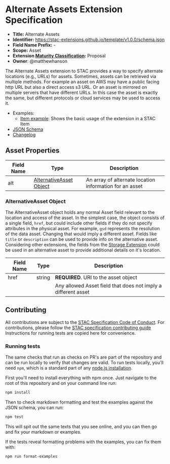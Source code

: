 # Alternate Assets Extension Specification

- **Title:** Alternate Assets
- **Identifier:** <https://stac-extensions.github.io/template/v1.0.0/schema.json>
- **Field Name Prefix:** -
- **Scope:** Asset
- **Extension [Maturity Classification](https://github.com/radiantearth/stac-spec/tree/master/extensions/README.md#extension-maturity):** Proposal
- **Owner**: @matthewhanson

The Alternate Assets extension to STAC provides a way to specify alternate locations (e.g., URLs) for assets. Sometimes, assets can be retrieved
via multiple methods. For example an asset on AWS may have a public facing http URL but also a direct access s3 URL. Or an asset is mirrored
on multiple servers that have different URLs. In this case the asset is exactly the same, but different protocols or cloud services may be used
to access it.

- Examples:
  - [Item example](examples/item.json): Shows the basic usage of the extension in a STAC Item
- [JSON Schema](json-schema/schema.json)
- [Changelog](./CHANGELOG.md)

## Asset Properties

| Field Name           | Type                      | Description |
| -------------------- | ------------------------- | ----------- |
| alt         | [AlternativeAsset Object](#alternativeasset-object) | An array of alternate location information for an asset |

### AlternativeAsset Object

The AlternativeAsset object holds any normal Asset field relevant to the location and access of the asset. 
In the simplest case, the object consists of a single field, `href`, but could include other fields if they do not specify
attributes in the physical asset. For example, `gsd` represents the resolution of the data asset. Changing that would imply
a different asset. Fields like `title` or `description` can be used to provide info on the alternative asset.
Considering other extensions, the fields from the [Storage Extension](https://github.com/stac-extensions/storage) 
could be used in an alternative asset to provide additional details on it's location.

| Field Name  | Type   | Description |
| ----------- | ------ | ----------- |
| href        | string | **REQUIRED**. URI to the asset object |
| <variable>  | <variable> | Any allowed Asset field that does not imply a different asset |

## Contributing

All contributions are subject to the
[STAC Specification Code of Conduct](https://github.com/radiantearth/stac-spec/blob/master/CODE_OF_CONDUCT.md).
For contributions, please follow the
[STAC specification contributing guide](https://github.com/radiantearth/stac-spec/blob/master/CONTRIBUTING.md) Instructions
for running tests are copied here for convenience.

### Running tests

The same checks that run as checks on PR's are part of the repository and can be run locally to verify that changes are valid. 
To run tests locally, you'll need `npm`, which is a standard part of any [node.js installation](https://nodejs.org/en/download/).

First you'll need to install everything with npm once. Just navigate to the root of this repository and on 
your command line run:
```bash
npm install
```

Then to check markdown formatting and test the examples against the JSON schema, you can run:
```bash
npm test
```

This will spit out the same texts that you see online, and you can then go and fix your markdown or examples.

If the tests reveal formatting problems with the examples, you can fix them with:
```bash
npm run format-examples
```
